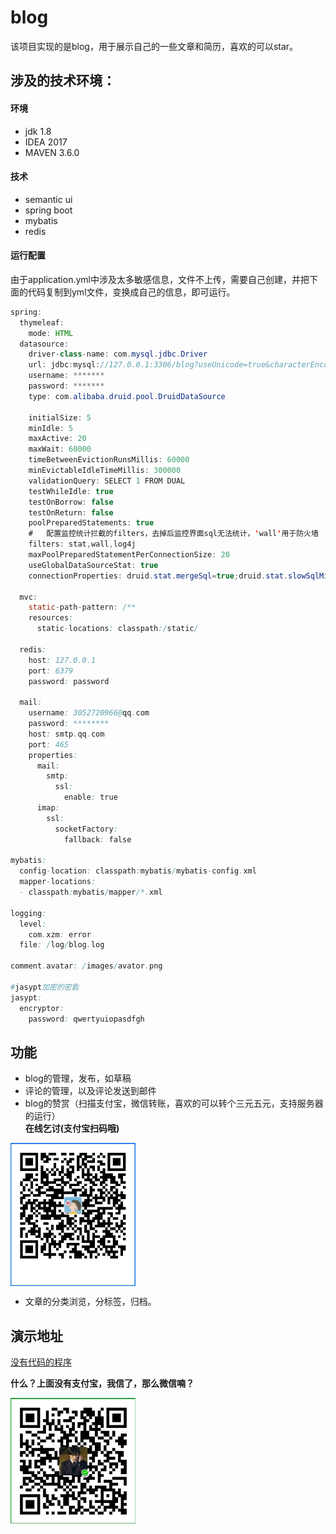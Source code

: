 # blog
该项目实现的是blog，用于展示自己的一些文章和简历，喜欢的可以star。
## 涉及的技术环境：
#### 环境
* jdk 1.8
* IDEA 2017
* MAVEN 3.6.0
#### 技术
* semantic ui
* spring boot
* mybatis
* redis
#### 运行配置
由于application.yml中涉及太多敏感信息，文件不上传，需要自己创建，并把下面的代码复制到yml文件，变换成自己的信息，即可运行。
```java
spring:
  thymeleaf:
    mode: HTML
  datasource:
    driver-class-name: com.mysql.jdbc.Driver
    url: jdbc:mysql://127.0.0.1:3306/blog?useUnicode=true&characterEncoding=UTF-8
    username: *******
    password: *******
    type: com.alibaba.druid.pool.DruidDataSource

    initialSize: 5
    minIdle: 5
    maxActive: 20
    maxWait: 60000
    timeBetweenEvictionRunsMillis: 60000
    minEvictableIdleTimeMillis: 300000
    validationQuery: SELECT 1 FROM DUAL
    testWhileIdle: true
    testOnBorrow: false
    testOnReturn: false
    poolPreparedStatements: true
    #   配置监控统计拦截的filters，去掉后监控界面sql无法统计，'wall'用于防火墙
    filters: stat,wall,log4j
    maxPoolPreparedStatementPerConnectionSize: 20
    useGlobalDataSourceStat: true
    connectionProperties: druid.stat.mergeSql=true;druid.stat.slowSqlMillis=500

  mvc:
    static-path-pattern: /**
    resources:
      static-locations: classpath:/static/

  redis:
    host: 127.0.0.1
    port: 6379
    password: password

  mail:
    username: 3052720966@qq.com
    password: ********
    host: smtp.qq.com
    port: 465
    properties:
      mail:
        smtp:
          ssl:
            enable: true
      imap:
        ssl:
          socketFactory:
            fallback: false

mybatis:
  config-location: classpath:mybatis/mybatis-config.xml
  mapper-locations:
  - classpath:mybatis/mapper/*.xml

logging:
  level:
    com.xzm: error
  file: /log/blog.log

comment.avatar: /images/avator.png

#jasypt加密的密匙
jasypt:
  encryptor:
    password: qwertyuiopasdfgh
```
## 功能
* blog的管理，发布，如草稿
* 评论的管理，以及评论发送到邮件
* blog的赞赏（扫描支付宝，微信转账，喜欢的可以转个三元五元，支持服务器的运行）   
**在线乞讨(支付宝扫码哦)**

<img src="./src/main/resources/static/images/alipay.png" width = "200" alt="" align=center />

* 文章的分类浏览，分标签，归档。
## 演示地址
[没有代码的程序](https://fuyuanplant.cn)

**什么？上面没有支付宝，我信了，那么微信喃？**

<img src="./src/main/resources/static/images/wepay.png" width = "200" alt="" align=center />
